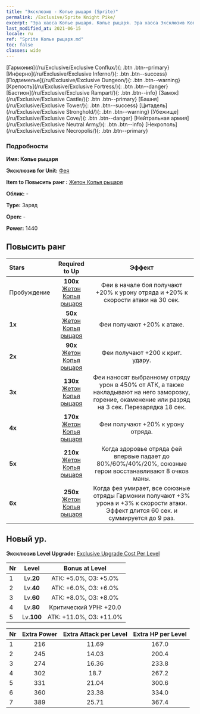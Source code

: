 ```yaml
---
title: "Эксклюзив - Копье рыцаря (Sprite)"
permalink: /Exclusive/Sprite Knight Pike/
excerpt: "Эра хаоса Копье рыцаря. Копье рыцаря. Эра хаоса Эксклюзив Копье рыцаря. Фея Эксклюзив."
last_modified_at: 2021-06-15
locale: ru
ref: "Sprite Копье рыцаря.md"
toc: false
classes: wide
---
```

 [Гармония](/ru/Exclusive/Exclusive Conflux/){: .btn .btn--primary} [Инферно](/ru/Exclusive/Exclusive Inferno/){: .btn .btn--success} [Подземелье](/ru/Exclusive/Exclusive Dungeon/){: .btn .btn--warning} [Крепость](/ru/Exclusive/Exclusive Fortress/){: .btn .btn--danger} [Бастион](/ru/Exclusive/Exclusive Rampart/){: .btn .btn--info} [Замок](/ru/Exclusive/Exclusive Castle/){: .btn .btn--primary} [Башня](/ru/Exclusive/Exclusive Tower/){: .btn .btn--success} [Цитадель](/ru/Exclusive/Exclusive Stronghold/){: .btn .btn--warning} [Убежище](/ru/Exclusive/Exclusive Cove/){: .btn .btn--danger} [Нейтральная армия](/ru/Exclusive/Exclusive Neutral Army/){: .btn .btn--info} [Некрополь](/ru/Exclusive/Exclusive Necropolis/){: .btn .btn--primary} 

### Подробности
 **Имя: Копье рыцаря** 

 **Эксклюзив for Unit:** [Фея](/ru/units/Sprite/) 

 **Item to Повысить ранг :** [Жетон Копья рыцаря](/ItemsRU/con_916/)

 **Облик:** -

 **Type:** Заряд

 **Open:** -

 **Power:** 1440

## Повысить ранг 

  |     Stars    |  Required to Up | Эффект |
  |:-------------|:---------------:|:---------------:|
  |  Пробуждение  | **100x** [Жетон Копья рыцаря](/ItemsRU/con_916/) | Феи в начале боя получают +20% к урону отряда и +20% к скорости атаки на 30 сек. |
  | **1x** <i class="fas fa-star"/> | **50x** [Жетон Копья рыцаря](/ItemsRU/con_916/) | Феи получают +20% к атаке. |
  | **2x** <i class="fas fa-star"/> | **90x** [Жетон Копья рыцаря](/ItemsRU/con_916/) | Феи получают +200 к крит. удару. |
  | **3x** <i class="fas fa-star"/> | **130x** [Жетон Копья рыцаря](/ItemsRU/con_916/) | Феи наносят выбранному отряду урон в 450% от АТК, а также накладывают на него заморозку, горение, окаменение или разряд на 3 сек. Перезарядка 18 сек. |
  | **4x** <i class="fas fa-star"/> | **170x** [Жетон Копья рыцаря](/ItemsRU/con_916/) | Феи получают +20% к урону отряда. |
  | **5x** <i class="fas fa-star"/> | **210x** [Жетон Копья рыцаря](/ItemsRU/con_916/) | Когда здоровье отряда фей впервые падает до 80%/60%/40%/20%, союзные герои восстанавливают 8 очков маны. |
  | **6x** <i class="fas fa-star"/> | **250x** [Жетон Копья рыцаря](/ItemsRU/con_916/) | Когда фея умирает, все союзные отряды Гармонии получают +3% урона и +3% к скорости атаки. Эффект длится 60 сек. и суммируется до 9 раз. |


## Новый ур.
 **Эксклюзив Level Upgrade:** [Exclusive Upgrade Cost Per Level](/Exclusive/ExclusiveUpgradeCostPerLevel/)

  |  Nr  |   Level  | Bonus at Level |
  |:-----|:--------:|:--------------:|
  | 1 | Lv.**20** | АТК: +5.0%, ОЗ: +5.0% |
  | 2 | Lv.**40** | АТК: +6.0%, ОЗ: +6.0% |
  | 3 | Lv.**60** | АТК: +8.0%, ОЗ: +8.0% |
  | 4 | Lv.**80** | Критический УРН: +20.0 |
  | 5 | Lv.**100** | АТК: +11.0%, ОЗ: +11.0% |


  |  Nr  |  Extra Power | Extra Attack per Level | Extra HP per Level |
  |:-----|:--------:|:--------:|:--------:|
  | 1 | 216 | 11.69 | 167.0 |
  | 2 | 245 | 14.03 | 200.4 |
  | 3 | 274 | 16.36 | 233.8 |
  | 4 | 302 | 18.7 | 267.2 |
  | 5 | 331 | 21.04 | 300.6 |
  | 6 | 360 | 23.38 | 334.0 |
  | 7 | 389 | 25.71 | 367.4 |


